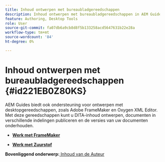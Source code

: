 ```yaml
---
title: Inhoud ontwerpen met bureaubladgereedschappen
description: Inhoud ontwerpen met bureaubladgereedschappen in AEM Guides. Leer hoe u met Adobe FrameMaker en Oxygen XML Editor werkt om DITA-inhoud te ontwerpen en publiceren.
feature: Authoring, Desktop Tools
role: User
source-git-commit: fa07db6a9cb8d8f5b133258acd5647631b22e28a
workflow-type: tm+mt
source-wordcount: '84'
ht-degree: 0%

---
```


# Inhoud ontwerpen met bureaubladgereedschappen {#id221EB0Z80KS}

AEM Guides biedt ook ondersteuning voor ontwerpen met desktopgereedschappen, zoals Adobe FrameMaker en Oxygen XML Editor. Met deze gereedschappen kunt u DITA-inhoud ontwerpen, documenten in verschillende indelingen publiceren en de versies van uw documenten onderhouden.

- **[Werk met FrameMaker](author-desktop-framemaker.md)**

- **[Werk met Zuurstof](author-desktop-oxygen.md)**


**Bovenliggend onderwerp:**[ Inhoud van de Auteur ](authoring-content.md)
